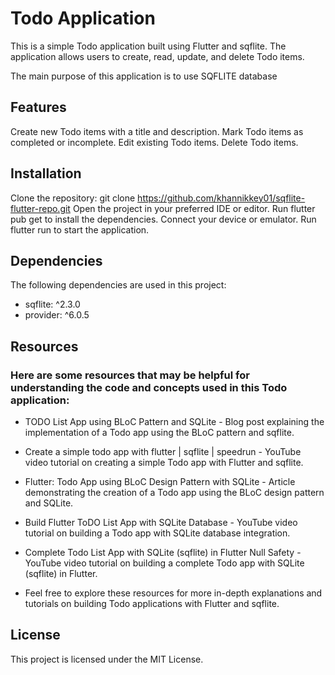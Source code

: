 # Todo Application #

This is a simple Todo application built using Flutter and sqflite. The application allows users to create, read, update, and delete Todo items.

The main purpose of this application is to use SQFLITE database

## Features ##

Create new Todo items with a title and description.
Mark Todo items as completed or incomplete.
Edit existing Todo items.
Delete Todo items.

## Installation ##

Clone the repository: git clone https://github.com/khannikkey01/sqflite-flutter-repo.git
Open the project in your preferred IDE or editor.
Run flutter pub get to install the dependencies.
Connect your device or emulator.
Run flutter run to start the application.

## Dependencies ##

The following dependencies are used in this project:
*  sqflite: ^2.3.0
*  provider: ^6.0.5

## Resources ##

### Here are some resources that may be helpful for understanding the code and concepts used in this Todo application: ###

* TODO List App using BLoC Pattern and SQLite - Blog post explaining the implementation of a Todo app using the BLoC pattern and sqflite.

* Create a simple todo app with flutter | sqflite | speedrun - YouTube video tutorial on creating a simple Todo app with Flutter and sqflite.

* Flutter: Todo App using BLoC Design Pattern with SQLite - Article demonstrating the creation of a Todo app using the BLoC design pattern and SQLite.

* Build Flutter ToDO List App with SQLite Database - YouTube video tutorial on building a Todo app with SQLite database integration.

* Complete Todo List App with SQLite (sqflite) in Flutter Null Safety - YouTube video tutorial on building a complete Todo app with SQLite (sqflite) in Flutter.

* Feel free to explore these resources for more in-depth explanations and tutorials on building Todo applications with Flutter and sqflite.

## License ##
This project is licensed under the MIT License.